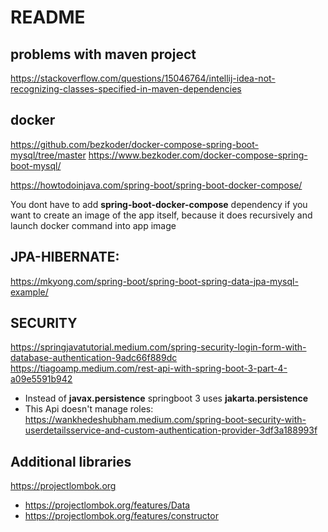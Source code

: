 # README

## problems with maven project
https://stackoverflow.com/questions/15046764/intellij-idea-not-recognizing-classes-specified-in-maven-dependencies

## docker
https://github.com/bezkoder/docker-compose-spring-boot-mysql/tree/master
https://www.bezkoder.com/docker-compose-spring-boot-mysql/

https://howtodoinjava.com/spring-boot/spring-boot-docker-compose/

You dont have to add **spring-boot-docker-compose** dependency if you want to create an image of the app itself, 
because it does recursively and launch docker command into app image

## JPA-HIBERNATE:
https://mkyong.com/spring-boot/spring-boot-spring-data-jpa-mysql-example/

## SECURITY
https://springjavatutorial.medium.com/spring-security-login-form-with-database-authentication-9adc66f889dc
https://tiagoamp.medium.com/rest-api-with-spring-boot-3-part-4-a09e5591b942
 - Instead of **javax.persistence** springboot 3 uses **jakarta.persistence**
 - This Api doesn't manage roles: https://wankhedeshubham.medium.com/spring-boot-security-with-userdetailsservice-and-custom-authentication-provider-3df3a188993f

## Additional libraries
https://projectlombok.org
 - https://projectlombok.org/features/Data
 - https://projectlombok.org/features/constructor